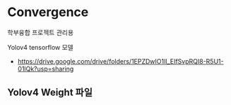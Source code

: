# Convergence
학부융합 프로젝트 관리용


Yolov4 tensorflow 모델
- https://drive.google.com/drive/folders/1EPZDwIO1lI_EIfSvpRQI8-R5U1-01lQk?usp=sharing

Yolov4 Weight 파일
- 



